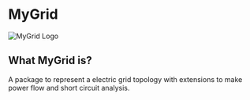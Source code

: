 # MyGrid

![MyGrid Logo](https://github.com/lucassm/MyGrid/blob/master/my_grid_logo_2.png)

## What MyGrid is?

A package to represent a electric grid topology with extensions to make power flow and short circuit analysis.

